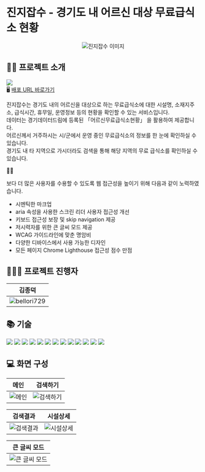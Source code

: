 # 진지잡수 - 경기도 내 어르신 대상 무료급식소 현황

<p align="center">
  <img src="https://github.com/user-attachments/assets/65393659-c3e2-4553-b973-625308ec7e2a" alt="진지잡수 이미지">
</p>

## 💁🏻 프로젝트 소개

[![](https://hits.seeyoufarm.com/api/count/incr/badge.svg?url=https%3A%2F%2Fjinjijabsu.netlify.app&count_bg=%239A9A9A&title_bg=%23555555&icon=&icon_color=%23E7E7E7&title=site+visitors&edge_flat=false)](https://hits.seeyoufarm.com)
<br/>
🖥 <a href="https://jinjijabsu.netlify.app" target="_blank">배포 URL 바로가기</a>

<p>
  진지잡수는 경기도 내의 어르신을 대상으로 하는 무료급식소에 대한 시설명, 소재지주소, 급식시간, 휴무일, 운영정보 등의 현황을 확인할 수 있는 서비스입니다.<br>
  데이터는 경기데이터드림에 등록된 「어르신무료급식소현황」 을 활용하여 제공합니다.
  <br>
  어르신께서 거주하시는 시/군에서 운영 중인 무료급식소의 정보를 한 눈에 확인하실 수 있습니다.
  <br>
  경기도 내 타 지역으로 가시더라도 검색을 통해 해당 지역의 무료 급식소를 확인하실 수 있습니다.
</p>
  👏🏻
<p>
  보다 더 많은 사용자를 수용할 수 있도록 웹 접근성을 높이기 위해 다음과 같이 노력하였습니다.
</p>
  <ul>
    <li>시멘틱한 마크업</li>
    <li>aria 속성을 사용한 스크린 리더 사용자 접근성 개선</li>
    <li>키보드 접근성 보장 및 skip navigation 제공</li>
    <li>저시력자를 위한 큰 글씨 모드 제공</li>
    <li>WCAG 가이드라인에 맞춘 명암비</li>
    <li>다양한 디바이스에서 사용 가능한 디자인</li>
    <li>모든 페이지 Chrome Lighthouse 접근성 점수 만점</li>
  </ul>

## 👨🏻‍💻 프로젝트 진행자

|                                김종덕                                |
| :------------------------------------------------------------------: |
| ![bellori729](https://avatars.githubusercontent.com/u/145115283?v=4) |

## 📚 기술

<img src="https://img.shields.io/badge/HTML5-E34F26?style=flat-square&logo=html5&logoColor=white"/> <img src="https://img.shields.io/badge/CSS3-1572B6?style=flat-square&logo=css3&logoColor=white"/> <img src="https://img.shields.io/badge/TailwindCSS-06B6D4?style=flat-square&logo=tailwindcss&logoColor=white"/> <img src="https://img.shields.io/badge/JavaScript-F7DF1E?style=flat-square&logo=javascript&logoColor=black"/> <img src="https://img.shields.io/badge/React-61DAFB?style=flat-square&logo=React&logoColor=white"/> <img src="https://img.shields.io/badge/ReactRouter-CA4245?style=flat-square&logo=reactrouter&logoColor=white"/> <img src="https://img.shields.io/badge/Zustand-693636?style=flat-square&logoColor=white"/> <img src="https://img.shields.io/badge/ReactQeury-ff4154?style=flat-square&logo=reactquery&logoColor=white"/> <img src="https://img.shields.io/badge/ESLint-4B32C3?style=flat-square&logo=eslint&logoColor=white"/> <img src="https://img.shields.io/badge/Prettier-F7B93E?style=flat-square&logo=prettier&logoColor=white"/> <img src="https://img.shields.io/badge/Vite-646CFF?style=flat-square&logo=vite&logoColor=white"/> <img src="https://img.shields.io/badge/Netlify-000000?style=flat-square&logo=netlify&logoColor=#00c7b7"/> <img src="https://img.shields.io/badge/Figma-f24e1e?style=flat-square&logo=figma&logoColor=white"/>

## 💻 화면 구성

|                                           메인                                           |                                           검색하기                                           |
| :--------------------------------------------------------------------------------------: | :------------------------------------------------------------------------------------------: |
| ![메인](https://github.com/user-attachments/assets/c791b433-b20b-4b61-bbca-a418c58620b9) | ![검색하기](https://github.com/user-attachments/assets/6b1f2342-7e6a-4113-b371-395117f12069) |

|                                           검색결과                                           |                                           시설상세                                           |
| :------------------------------------------------------------------------------------------: | :------------------------------------------------------------------------------------------: |
| ![검색결과](https://github.com/user-attachments/assets/dff2f4c5-25fc-4e20-b3c7-7490a0444c65) | ![시설상세](https://github.com/user-attachments/assets/add9bdab-5aaa-4874-80f4-61a67e07dbdc) |

|                                           큰 글씨 모드                                           |
| :----------------------------------------------------------------------------------------------: |
| ![큰 글씨 모드](https://github.com/user-attachments/assets/d1a45aa8-0f49-4417-8684-6ea767a39262) |
